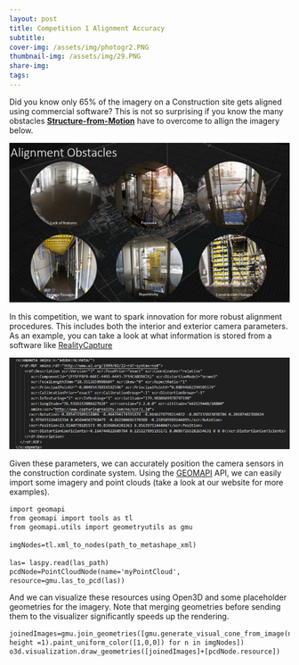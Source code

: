 ```yaml
---
layout: post
title: Competition 1 Alignment Accuracy
subtitle: 
cover-img: /assets/img/photogr2.PNG
thumbnail-img: /assets/img/29.PNG
share-img: 
tags:
---
```


Did you know only 65% of the imagery on a Construction site gets aligned using commercial software? This is not so surprising if you know the many obstacles [**Structure-from-Motion**](https://en.wikipedia.org/wiki/Structure_from_motion) have to overcome to allign the imagery below.

![37.PNG](./assets/img/37.PNG)

In this competition, we want to spark innovation for more robust alignment procedures. This includes both the interior and exterior camera parameters. As an example, you can take a look at what information is stored from a software like [RealityCapture](https://www.capturingreality.com/)

![38.PNG](./assets/img/38.PNG)

Given these parameters, we can accurately position the camera sensors in the construction cordinate system. Using the [GEOMAPI](https://https://geomatics.pages.gitlab.kuleuven.be/research-projects/geomapi/) API, we can easily import some imagery and point clouds (take a look at our website for more examples).

```
import geomapi
from geomapi import tools as tl
from geomapi.utils import geometryutils as gmu

imgNodes=tl.xml_to_nodes(path_to_metashape_xml)

las= laspy.read(las_path)
pcdNode=PointCloudNode(name='myPointCloud', resource=gmu.las_to_pcd(las))
```

And we can visualize these resources using Open3D and some placeholder geometries for the imagery. Note that merging geometries before sending them to the visualizer significantly speeds up the rendering.

```
joinedImages=gmu.join_geometries([gmu.generate_visual_cone_from_image(n.cartesianTransform, height =1).paint_uniform_color([1,0,0]) for n in imgNodes])
o3d.visualization.draw_geometries([joinedImages]+[pcdNode.resource])
```

